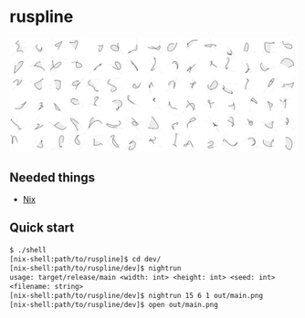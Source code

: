 # ruspline

![](cover.png)

Needed things
---
 * [Nix](https://nixos.org/nix/)

Quick start
---
```
$ ./shell
[nix-shell:path/to/ruspline]$ cd dev/
[nix-shell:path/to/ruspline/dev]$ nightrun
usage: target/release/main <width: int> <height: int> <seed: int> <filename: string>
[nix-shell:path/to/ruspline/dev]$ nightrun 15 6 1 out/main.png
[nix-shell:path/to/ruspline/dev]$ open out/main.png
```
